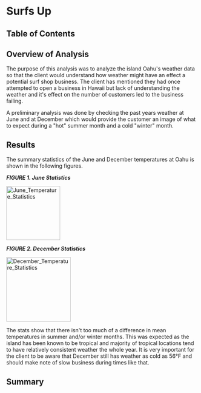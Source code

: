 # Surfs Up

## Table of Contents

## Overview of Analysis
The purpose of this analysis was to analyze the island Oahu's weather data so that the client would understand how weather might have an effect a potential surf shop business. The client has mentioned they had once attempted to open a business in Hawaii but lack of understanding the weather and it's effect on the number of customers led to the business failing.

A preliminary analysis was done by checking the past years weather at June and at December which would provide the customer an image of what to expect during a "hot" summer month and a cold "winter" month.

## Results
The summary statistics of the June and December temperatures at Oahu is shown in the following figures.

**_FIGURE 1. June Statistics_**

<img width="142" alt="June_Temperature_Statistics" src="https://user-images.githubusercontent.com/86085601/131259826-c2ed936b-a063-4fe6-b213-b27b85dd036b.png">

**_FIGURE 2. December Statistics_**

<img width="170" alt="December_Temperature_Statistics" src="https://user-images.githubusercontent.com/86085601/131259830-218ac918-fbc8-4360-9d2b-9cf9f060992a.png">

The stats show that there isn't too much of a difference in mean temperatures in summer and/or winter months. This was expected as the island has been known to be tropical and majority of tropical locations tend to have relatively consistent weather the whole year. It is very important for the client to be aware that December still has weather as cold as 56°F and should make note of slow business during times like that.

## Summary
